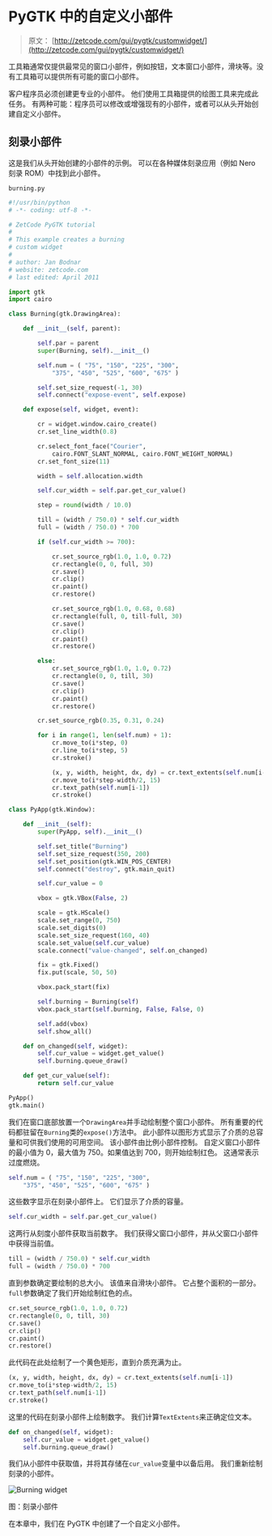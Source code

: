 # PyGTK 中的自定义小部件

> 原文： [http://zetcode.com/gui/pygtk/customwidget/](http://zetcode.com/gui/pygtk/customwidget/)

工具箱通常仅提供最常见的窗口小部件，例如按钮，文本窗口小部件，滑块等。没有工具箱可以提供所有可能的窗口小部件。

客户程序员必须创建更专业的小部件。 他们使用工具箱提供的绘图工具来完成此任务。 有两种可能：程序员可以修改或增强现有的小部件，或者可以从头开始创建自定义小部件。

## 刻录小部件

这是我们从头开始创建的小部件的示例。 可以在各种媒体刻录应用（例如 Nero 刻录 ROM）中找到此小部件。

`burning.py`

```py
#!/usr/bin/python
# -*- coding: utf-8 -*-

# ZetCode PyGTK tutorial 
#
# This example creates a burning
# custom widget
#
# author: Jan Bodnar
# website: zetcode.com 
# last edited: April 2011

import gtk
import cairo

class Burning(gtk.DrawingArea):

    def __init__(self, parent):

        self.par = parent
        super(Burning, self).__init__()

        self.num = ( "75", "150", "225", "300", 
            "375", "450", "525", "600", "675" )

        self.set_size_request(-1, 30)
        self.connect("expose-event", self.expose)

    def expose(self, widget, event):

        cr = widget.window.cairo_create()
        cr.set_line_width(0.8)

        cr.select_font_face("Courier", 
            cairo.FONT_SLANT_NORMAL, cairo.FONT_WEIGHT_NORMAL)
        cr.set_font_size(11)

        width = self.allocation.width

        self.cur_width = self.par.get_cur_value()

        step = round(width / 10.0)

        till = (width / 750.0) * self.cur_width
        full = (width / 750.0) * 700

        if (self.cur_width >= 700):

            cr.set_source_rgb(1.0, 1.0, 0.72)
            cr.rectangle(0, 0, full, 30)
            cr.save()
            cr.clip()
            cr.paint()
            cr.restore()

            cr.set_source_rgb(1.0, 0.68, 0.68)
            cr.rectangle(full, 0, till-full, 30)
            cr.save()
            cr.clip()
            cr.paint()
            cr.restore()

        else:     
            cr.set_source_rgb(1.0, 1.0, 0.72)
            cr.rectangle(0, 0, till, 30)
            cr.save()
            cr.clip()
            cr.paint()
            cr.restore()

        cr.set_source_rgb(0.35, 0.31, 0.24)

        for i in range(1, len(self.num) + 1):
            cr.move_to(i*step, 0)
            cr.line_to(i*step, 5)
            cr.stroke()

            (x, y, width, height, dx, dy) = cr.text_extents(self.num[i-1])
            cr.move_to(i*step-width/2, 15)
            cr.text_path(self.num[i-1])
            cr.stroke()

class PyApp(gtk.Window): 

    def __init__(self):
        super(PyApp, self).__init__()

        self.set_title("Burning")
        self.set_size_request(350, 200)        
        self.set_position(gtk.WIN_POS_CENTER)
        self.connect("destroy", gtk.main_quit)

        self.cur_value = 0

        vbox = gtk.VBox(False, 2)

        scale = gtk.HScale()
        scale.set_range(0, 750)
        scale.set_digits(0)
        scale.set_size_request(160, 40)
        scale.set_value(self.cur_value)
        scale.connect("value-changed", self.on_changed)

        fix = gtk.Fixed()
        fix.put(scale, 50, 50)

        vbox.pack_start(fix)

        self.burning = Burning(self)
        vbox.pack_start(self.burning, False, False, 0)

        self.add(vbox)
        self.show_all()

    def on_changed(self, widget):
        self.cur_value = widget.get_value()
        self.burning.queue_draw()

    def get_cur_value(self):
        return self.cur_value

PyApp()
gtk.main()

```

我们在窗口底部放置一个`DrawingArea`并手动绘制整个窗口小部件。 所有重要的代码都驻留在`Burning`类的`expose()`方法中。 此小部件以图形方式显示了介质的总容量和可供我们使用的可用空间。 该小部件由比例小部件控制。 自定义窗口小部件的最小值为 0，最大值为 750。如果值达到 700，则开始绘制红色。 这通常表示过度燃烧。

```py
self.num = ( "75", "150", "225", "300", 
    "375", "450", "525", "600", "675" )

```

这些数字显示在刻录小部件上。 它们显示了介质的容量。

```py
self.cur_width = self.par.get_cur_value()

```

这两行从刻度小部件获取当前数字。 我们获得父窗口小部件，并从父窗口小部件中获得当前值。

```py
till = (width / 750.0) * self.cur_width
full = (width / 750.0) * 700

```

直到参数确定要绘制的总大小。 该值来自滑块小部件。 它占整个面积的一部分。 `full`参数确定了我们开始绘制红色的点。

```py
cr.set_source_rgb(1.0, 1.0, 0.72)
cr.rectangle(0, 0, till, 30)
cr.save()
cr.clip()
cr.paint()
cr.restore()

```

此代码在此处绘制了一个黄色矩形，直到介质充满为止。

```py
(x, y, width, height, dx, dy) = cr.text_extents(self.num[i-1])
cr.move_to(i*step-width/2, 15)
cr.text_path(self.num[i-1])
cr.stroke()

```

这里的代码在刻录小部件上绘制数字。 我们计算`TextExtents`来正确定位文本。

```py
def on_changed(self, widget):
    self.cur_value = widget.get_value()
    self.burning.queue_draw()

```

我们从小部件中获取值，并将其存储在`cur_value`变量中以备后用。 我们重新绘制刻录的小部件。

![Burning widget](img/feb3b93e26091d1e6e3bdaaad9382a6f.jpg)

图：刻录小部件

在本章中，我们在 PyGTK 中创建了一个自定义小部件。